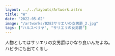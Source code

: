 ```yaml
---
layout: ../../layouts/Artwork.astro
title: "W"
date: "2022-05-02"
image: "/artworks/0283サリエリの女男爵_2.jpg"
tags: ["ハルスベリヤ", "サリエリの女男爵"]
---
```


人物としてはサリエリの女男爵はかなり良いんだよね。  
ハビラにも出てくるし